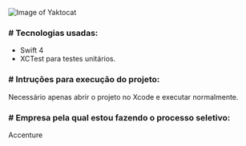 ![Image of Yaktocat](https://github.com/SantanderTecnologia/TesteiOSv2/blob/master/telas.png)

### # Tecnologias usadas:
- Swift 4
- XCTest para testes unitários.

### # Intruções para execução do projeto:
Necessário apenas abrir o projeto no Xcode e executar normalmente.

### # Empresa pela qual estou fazendo o processo seletivo:
Accenture

